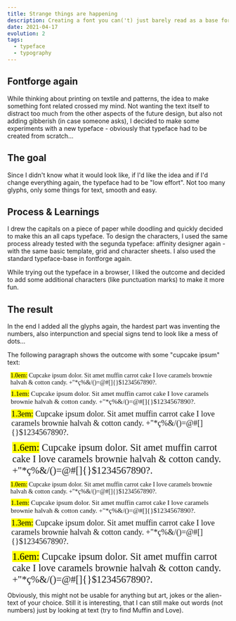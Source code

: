 ```yaml
---
title: Strange things are happening
description: Creating a font you can('t) just barely read as a base for another project
date: 2021-04-17
evolution: 2
tags:
  - typeface
  - typography
---
```


## Fontforge again

While thinking about printing on textile and patterns, the idea to make something font related crossed my mind. Not wanting the text itself to distract too much from the other aspects of the future design, but also not adding gibberish (in case someone asks), I decided to make some experiments with a new typeface - obviously that typeface had to be created from scratch...

## The goal

Since I didn't know what it would look like, if I'd like the idea and if I'd change everything again, the typeface had to be "low effort". Not too many glyphs, only some things for text, smooth and easy. 

## Process & Learnings

I drew the capitals on a piece of paper while doodling and quickly decided to make this an all caps typeface. To design the characters, I used the same process already tested with the segunda typeface: affinity designer again - with the same basic template, grid and character sheets. I also used the standard typeface-base in fontforge again. 

While trying out the typeface in a browser, I liked the outcome and decided to add some additional characters (like punctuation marks) to make it more fun. 

## The result

In the end I added all the glyphs again, the hardest part was inventing the numbers, also interpunction and special signs tend to look like a mess of dots...

The following paragraph shows the outcome with some "cupcake ipsum" text: 

<style>
@font-face {
  font-family: 'tresetrangeregular';
  src: url('/articles/20210417_Type_tresetrange/tresetrange-regular-webfont.woff2') format('woff2'),
       url('/articles/20210417_Type_tresetrange/tresetrange-regular-webfont.woff') format('woff');
  font-weight: normal;
  font-style: normal;

}
</style>


<div class="text_sample">
<p style="font-family:'tresetrangeregular';font-size:1em; margin: 0.5em"> <mark>1.0em:</mark> Cupcake ipsum dolor. Sit amet muffin carrot cake I love caramels brownie halvah & cotton candy. +"*ç%&/()=@#[]{}$1234567890?. </p>
<p style="font-family:'tresetrangeregular';font-size:1.1em; margin: 0.5em"> <mark>1.1em:</mark> Cupcake ipsum dolor. Sit amet muffin carrot cake I love caramels brownie halvah & cotton candy. +"*ç%&/()=@#[]{}$1234567890?. </p>
<p style="font-family:'tresetrangeregular';font-size:1.3em; margin: 0.5em"> <mark>1.3em:</mark> Cupcake ipsum dolor. Sit amet muffin carrot cake I love caramels brownie halvah & cotton candy. +"*ç%&/()=@#[]{}$1234567890?. </p>
<p style="font-family:'tresetrangeregular';font-size:1.6em; margin: 0.5em"> <mark>1.6em:</mark> Cupcake ipsum dolor. Sit amet muffin carrot cake I love caramels brownie halvah & cotton candy. +"*ç%&/()=@#[]{}$1234567890?. </p>
</div>
<div class="text_sample_inverted">
<p style="font-family:'tresetrangeregular';font-size:1em; margin: 0.5em"> <mark>1.0em:</mark> Cupcake ipsum dolor. Sit amet muffin carrot cake I love caramels brownie halvah & cotton candy. +"*ç%&/()=@#[]{}$1234567890?. </p>
<p style="font-family:'tresetrangeregular';font-size:1.1em; margin: 0.5em"> <mark>1.1em:</mark> Cupcake ipsum dolor. Sit amet muffin carrot cake I love caramels brownie halvah & cotton candy. +"*ç%&/()=@#[]{}$1234567890?. </p>
<p style="font-family:'tresetrangeregular';font-size:1.3em; margin: 0.5em"> <mark>1.3em:</mark> Cupcake ipsum dolor. Sit amet muffin carrot cake I love caramels brownie halvah & cotton candy. +"*ç%&/()=@#[]{}$1234567890?. </p>
<p style="font-family:'tresetrangeregular';font-size:1.6em; margin: 0.5em"> <mark>1.6em:</mark> Cupcake ipsum dolor. Sit amet muffin carrot cake I love caramels brownie halvah & cotton candy. +"*ç%&/()=@#[]{}$1234567890?. </p>
</div>

Obviously, this might not be usable for anything but art, jokes or the alien-text of your choice. Still it is interesting, that I can still make out words (not numbers) just by looking at text (try to find Muffin and Love). 
